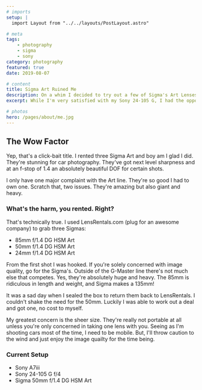 ```yaml
---
# imports
setup: |
  import Layout from "../../layouts/PostLayout.astro"

# meta
tags:
    - photography
    - sigma
    - sony
category: photography
featured: true
date: 2019-08-07

# content
title: Sigma Art Ruined Me
description: On a whim I decided to try out a few of Sigma's Art Lenses. Now I have to own one. I'm blown away
excerpt: While I'm very satisfied with my Sony 24-105 G, I had the opportunity to play around with a set of Sigma Art lenses. Despite the size and weight, I love them. It's a series of lenses that sacrifices everything in the pursuit of image quality.

# photos
hero: /pages/about/me.jpg
---
```


## The Wow Factor
Yep, that's a click-bait title. I rented three Sigma Art and boy am I glad I did. They're stunning for car photography. They've got next level sharpness and at an f-stop of 1.4 an absolutely beautiful DOF for certain shots.

I only have one major complaint with the Art line. They're so good I had to own one. Scratch that, two issues. They're amazing but also giant and heavy.

### What's the harm, you rented. Right?
That's technically true. I used LensRentals.com (plug for an awesome company) to grab three Sigmas:
- 85mm f/1.4 DG HSM Art
- 50mm f/1.4 DG HSM Art
- 24mm f/1.4 DG HSM Art

From the first shot I was hooked. If you're solely concerned with image quality, go for the Sigma's. Outside of the G-Master line there's not much else that competes. Yes, they're absolutely huge and heavy. The 85mm is ridiculous in length and weight, and Sigma makes a 135mm!

It was a sad day when I sealed the box to return them back to LensRentals. I couldn't shake the need for the 50mm. Luckily I was able to work out a deal and got one, no cost to myself.

My greatest concern is the sheer size. They're really not portable at all unless you're only concerned in taking one lens with you. Seeing as I'm shooting cars most of the time, I need to be mobile. But, I'll throw caution to the wind and just enjoy the image quailty for the time being.

### Current Setup
- Sony A7iii
- Sony 24-105 G f/4
- Sigma 50mm f/1.4 DG HSM Art